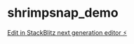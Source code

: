 # shrimpsnap_demo

[Edit in StackBlitz next generation editor ⚡️](https://stackblitz.com/~/github.com/djiwandou-p/shrimpsnap_demo)